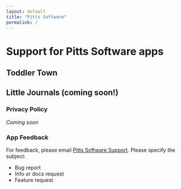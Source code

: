 ```yaml
---
layout: default
title: "Pitts Software"
permalink: /
---
```


# Support for Pitts Software apps

## Toddler Town
## Little Journals (coming soon!)

### Privacy Policy
*Coming soon*

### App Feedback
For feedback, please email [Pitts Software Support](mailto:pitts.software@gmail.com).
Please specify the subject:
- Bug report
- Info or docs request
- Feature request


